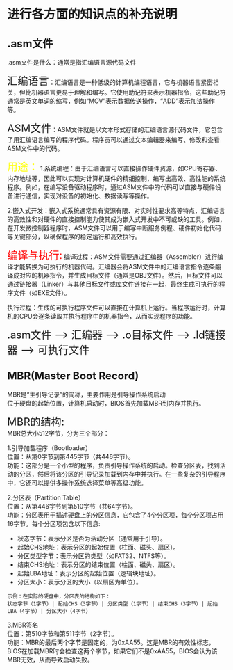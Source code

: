 # 进行各方面的知识点的补充说明

## <font size =5>.asm文件</font>
.asm文件是什么：通常是指汇编语言源代码文件


<font size=5>汇编语言</font>：汇编语言是一种低级的计算机编程语言，它与机器语言紧密相关，但比机器语言更易于理解和编写。它使用助记符来表示机器指令，这些助记符通常是英文单词的缩写，例如“MOV”表示数据传送操作，“ADD”表示加法操作等。

<font size=5>ASM文件</font>：ASM文件就是以文本形式存储的汇编语言源代码文件，它包含了用汇编语言编写的程序代码。程序员可以通过文本编辑器来编写、修改和查看ASM文件中的代码。

<font color= yellow size=5>用途：</font>
1.系统编程：由于汇编语言可以直接操作硬件资源，如CPU寄存器、内存地址等，因此可以实现对计算机硬件的精细控制，编写出高效、高性能的系统程序。例如，在编写设备驱动程序时，通过ASM文件中的代码可以直接与硬件设备进行通信，实现对设备的初始化、数据读写等操作。<br>

2.嵌入式开发：嵌入式系统通常具有资源有限、对实时性要求高等特点，汇编语言的高效性和对硬件的直接控制能力使其成为嵌入式开发中不可或缺的工具。例如，在开发微控制器程序时，ASM文件可以用于编写中断服务例程、硬件初始化代码等关键部分，以确保程序的稳定运行和高效执行。

<font color=red size=5>编译与执行:</font>
编译过程：ASM文件需要通过汇编器（Assembler）进行编译才能转换为可执行的机器代码。汇编器会将ASM文件中的汇编语言指令逐条翻译成对应的机器指令，并生成目标文件（通常是OBJ文件）。然后，目标文件可以通过链接器（Linker）与其他目标文件或库文件链接在一起，最终生成可执行的程序文件（如EXE文件）。

执行过程：生成的可执行程序文件可以直接在计算机上运行。当程序运行时，计算机的CPU会逐条读取并执行程序中的机器指令，从而实现程序的功能。


<font size=5>.asm文件 --> 汇编器 --> .o目标文件 --> .ld链接器 --> 可执行文件</font>



## <font size=5>MBR(Master Boot Record)</font>
MBR是“主引导记录”的简称，主要作用是引导操作系统启动<br>
位于硬盘的起始位置，计算机启动时，BIOS首先加载MBR到内存并执行。  

<font size=5>MBR的结构:</font><br>
MBR总大小512字节，分为三个部分：<br>

1.引导加载程序（Bootloader）<br>
位置：从第0字节到第445字节（共446字节）。<br>
功能：这部分是一个小型的程序，负责引导操作系统的启动。检查分区表，找到活动的分区，然后将该分区的引导记录加载到内存中并执行。在一些复杂的引导程序中，它还可以提供多操作系统选择菜单等高级功能。<br>


2.分区表（Partition Table）<br>
位置：从第446字节到第510字节（共64字节）。<br>
功能：分区表用于描述硬盘上的分区信息，它包含了4个分区项，每个分区项占用16字节。每个分区项包含以下信息:
- 状态字节：表示分区是否为活动分区（通常用于引导）。<br>
- 起始CHS地址：表示分区的起始位置（柱面、磁头、扇区）。<br>
- 分区类型字节：表示分区的类型（如FAT32、NTFS等）。<br>
- 结束CHS地址：表示分区的结束位置（柱面、磁头、扇区）。<br>
- 起始LBA地址：表示分区的起始位置（逻辑块地址）。<br>
- 分区大小：表示分区的大小（以扇区为单位）。<br>
```plaintest
示例：在实际的硬盘中，分区表的结构如下：
状态字节（1字节）| 起始CHS（3字节）| 分区类型（1字节）| 结束CHS（3字节）| 起始LBA（4字节）| 分区大小（4字节）
```

3.MBR签名<br>
位置：第510字节和第511字节（2字节）。<br>
功能：MBR的最后两个字节是固定的，为0xAA55。这是MBR的有效性标志，BIOS在加载MBR时会检查这两个字节，如果它们不是0xAA55，BIOS会认为该MBR无效，从而导致启动失败。